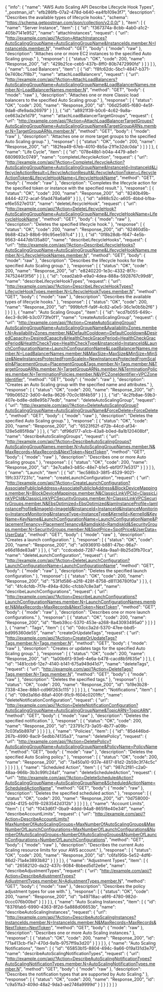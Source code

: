 {
  "info": {
    "name": "AWS Auto Scaling API Describe Lifecycle Hook Types",
    "_postman_id": "efb286fb-07a2-478d-b640-ea4fb109e3f7",
    "description": "Describes the available types of lifecycle hooks.",
    "schema": "https://schema.getpostman.com/json/collection/v2.0.0/"
  },
  "item": [
    {
      "name": "Server Instance",
      "item": [
        {
          "id": "f367374a-8cbb-4ab0-a1c2-405b7141e952",
          "name": "attachInstances",
          "request": {
            "url": "http://example.com/api/?Action=AttachInstances?AutoScalingGroupName=AutoScalingGroupName&InstanceIds.member.N=InstanceIds.member.N",
            "method": "GET",
            "body": {
              "mode": "raw"
            },
            "description": "Attaches one or more EC2 instances to the specified Auto Scaling group."
          },
          "response": [
            {
              "status": "OK",
              "code": 200,
              "name": "Response_200",
              "id": "429b21ce-ceb5-437b-8ff0-80b7472990fd"
            }
          ]
        }
      ]
    },
    {
      "name": "Load Balancers",
      "item": [
        {
          "id": "f8fc62dc-5bc1-4847-b371-0e740bc7f8b7",
          "name": "attachLoadBalancers",
          "request": {
            "url": "http://example.com/api/?Action=AttachLoadBalancers?AutoScalingGroupName=AutoScalingGroupName&LoadBalancerNames.member.N=LoadBalancerNames.member.N",
            "method": "GET",
            "body": {
              "mode": "raw"
            },
            "description": "Attaches one or more Classic load balancers to the specified Auto Scaling group."
          },
          "response": [
            {
              "status": "OK",
              "code": 200,
              "name": "Response_200",
              "id": "06d25d65-f680-4e5f-9da8-dfe9ada26979"
            }
          ]
        },
        {
          "id": "a8921f39-b0c6-4c62-9a8a-ce663a2e1d79",
          "name": "attachLoadBalancerTargetGroups",
          "request": {
            "url": "http://example.com/api/?Action=AttachLoadBalancerTargetGroups?AutoScalingGroupName=AutoScalingGroupName&TargetGroupARNs.member.N=TargetGroupARNs.member.N",
            "method": "GET",
            "body": {
              "mode": "raw"
            },
            "description": "Attaches one or more target groups to the specified Auto Scaling group."
          },
          "response": [
            {
              "status": "OK",
              "code": 200,
              "name": "Response_200",
              "id": "182fea49-67eb-4010-8b5a-21f1e32dc0da"
            }
          ]
        }
      ]
    },
    {
      "name": "Life Cycle",
      "item": [
        {
          "id": "078e48b1-b04a-4479-a8e1-6809693c0749",
          "name": "completeLifecycleAction",
          "request": {
            "url": "http://example.com/api/?Action=CompleteLifecycleAction?AutoScalingGroupName=AutoScalingGroupName&InstanceId=InstanceId&LifecycleActionResult=LifecycleActionResult&LifecycleActionToken=LifecycleActionToken&LifecycleHookName=LifecycleHookName",
            "method": "GET",
            "body": {
              "mode": "raw"
            },
            "description": "Completes the lifecycle action for the specified token or instance with the specified result."
          },
          "response": [
            {
              "status": "OK",
              "code": 200,
              "name": "Response_200",
              "id": "8240b49b-8444-4272-acaf-5fad478a6a69"
            }
          ]
        },
        {
          "id": "a988c52c-a605-4bbd-b1ba-ef6e5527e013",
          "name": "deleteLifecycleHook",
          "request": {
            "url": "http://example.com/api/?Action=DeleteLifecycleHook?AutoScalingGroupName=AutoScalingGroupName&LifecycleHookName=LifecycleHookName",
            "method": "GET",
            "body": {
              "mode": "raw"
            },
            "description": "Deletes the specified lifecycle hook."
          },
          "response": [
            {
              "status": "OK",
              "code": 200,
              "name": "Response_200",
              "id": "62460d5b-9b88-42a3-88b6-99c95ee597c4"
            }
          ]
        },
        {
          "id": "0f8b28db-f647-4e5b-9563-4447db135a80",
          "name": "describeLifecycleHooks",
          "request": {
            "url": "http://example.com/api/?Action=DescribeLifecycleHooks?AutoScalingGroupName=AutoScalingGroupName&LifecycleHookNames.member.N=LifecycleHookNames.member.N",
            "method": "GET",
            "body": {
              "mode": "raw"
            },
            "description": "Describes the lifecycle hooks for the specified Auto Scaling group."
          },
          "response": [
            {
              "status": "OK",
              "code": 200,
              "name": "Response_200",
              "id": "e8240220-1e3c-4332-8f7c-7475244f3f56"
            }
          ]
        },
        {
          "id": "cead2ab9-e9a0-4dea-888a-5928767c99d8",
          "name": "describeLifecycleHookTypes",
          "request": {
            "url": "http://example.com/api/?Action=DescribeLifecycleHookTypes?LifecycleHookTypes.member.N=LifecycleHookTypes.member.N",
            "method": "GET",
            "body": {
              "mode": "raw"
            },
            "description": "Describes the available types of lifecycle hooks."
          },
          "response": [
            {
              "status": "OK",
              "code": 200,
              "name": "Response_200",
              "id": "999bfcff-fa9f-4c82-a0e5-36c1e0b5b2f6"
            }
          ]
        }
      ]
    },
    {
      "name": "Auto Scaling Groups",
      "item": [
        {
          "id": "ecd7b055-649c-4ec3-8c96-b3c0773fe0f1",
          "name": "createAutoScalingGroup",
          "request": {
            "url": "http://example.com/api/?Action=CreateAutoScalingGroup?AutoScalingGroupName=AutoScalingGroupName&AvailabilityZones.member.N=AvailabilityZones.member.N&DefaultCooldown=DefaultCooldown&DesiredCapacity=DesiredCapacity&HealthCheckGracePeriod=HealthCheckGracePeriod&HealthCheckType=HealthCheckType&InstanceId=InstanceId&LaunchConfigurationName=LaunchConfigurationName&LoadBalancerNames.member.N=LoadBalancerNames.member.N&MaxSize=MaxSize&MinSize=MinSize&NewInstancesProtectedFromScaleIn=NewInstancesProtectedFromScaleIn&PlacementGroup=PlacementGroup&Tags.member.N=Tags.member.N&TargetGroupARNs.member.N=TargetGroupARNs.member.N&TerminationPolicies.member.N=TerminationPolicies.member.N&VPCZoneIdentifier=VPCZoneIdentifier",
            "method": "GET",
            "body": {
              "mode": "raw"
            },
            "description": "Creates an Auto Scaling group with the specified name and attributes."
          },
          "response": [
            {
              "status": "OK",
              "code": 200,
              "name": "Response_200",
              "id": "99b06522-3d00-4e9a-9626-70c0c18f4b59"
            }
          ]
        },
        {
          "id": "4c2fb8ae-59b3-407e-bd8e-dd8e95b77edb",
          "name": "deleteAutoScalingGroup",
          "request": {
            "url": "http://example.com/api/?Action=DeleteAutoScalingGroup?AutoScalingGroupName=AutoScalingGroupName&ForceDelete=ForceDelete",
            "method": "GET",
            "body": {
              "mode": "raw"
            },
            "description": "Deletes the specified Auto Scaling group."
          },
          "response": [
            {
              "status": "OK",
              "code": 200,
              "name": "Response_200",
              "id": "6523f62f-d72b-44cd-af34-128e5d85f8da"
            }
          ]
        },
        {
          "id": "df96d177-a1cb-43a8-b0ed-8a1b120408bf",
          "name": "describeAutoScalingGroups",
          "request": {
            "url": "http://example.com/api/?Action=DescribeAutoScalingGroups?AutoScalingGroupNames.member.N=AutoScalingGroupNames.member.N&MaxRecords=MaxRecords&NextToken=NextToken",
            "method": "GET",
            "body": {
              "mode": "raw"
            },
            "description": "Describes one or more Auto Scaling groups."
          },
          "response": [
            {
              "status": "OK",
              "code": 200,
              "name": "Response_200",
              "id": "3e7ca8e3-b85c-48e7-b1e5-ebf0f77e5317"
            }
          ]
        }
      ]
    },
    {
      "name": "Launch",
      "item": [
        {
          "id": "1ec586b3-38f5-4529-9021-19fc3377231c",
          "name": "createLaunchConfiguration",
          "request": {
            "url": "http://example.com/api/?Action=CreateLaunchConfiguration?AssociatePublicIpAddress=AssociatePublicIpAddress&BlockDeviceMappings.member.N=BlockDeviceMappings.member.N&ClassicLinkVPCId=ClassicLinkVPCId&ClassicLinkVPCSecurityGroups.member.N=ClassicLinkVPCSecurityGroups.member.N&EbsOptimized=EbsOptimized&IamInstanceProfile=IamInstanceProfile&ImageId=ImageId&InstanceId=InstanceId&InstanceMonitoring=InstanceMonitoring&InstanceType=InstanceType&KernelId=KernelId&KeyName=KeyName&LaunchConfigurationName=LaunchConfigurationName&PlacementTenancy=PlacementTenancy&RamdiskId=RamdiskId&SecurityGroups.member.N=SecurityGroups.member.N&SpotPrice=SpotPrice&UserData=UserData",
            "method": "GET",
            "body": {
              "mode": "raw"
            },
            "description": "Creates a launch configuration."
          },
          "response": [
            {
              "status": "OK",
              "code": 200,
              "name": "Response_200",
              "id": "a0936910-b881-47bc-96a7-e66d18de83a8"
            }
          ]
        },
        {
          "id": "ccdcebdd-7287-44da-9aa1-8b25d3fb70ca",
          "name": "deleteLaunchConfiguration",
          "request": {
            "url": "http://example.com/api/?Action=DeleteLaunchConfiguration?LaunchConfigurationName=LaunchConfigurationName",
            "method": "GET",
            "body": {
              "mode": "raw"
            },
            "description": "Deletes the specified launch configuration."
          },
          "response": [
            {
              "status": "OK",
              "code": 200,
              "name": "Response_200",
              "id": "53f1d586-a2f8-428f-8758-d81136780f0a"
            }
          ]
        },
        {
          "id": "4fc4cfdb-7f7e-494a-826c-cfcbb7c8e3af",
          "name": "describeLaunchConfigurations",
          "request": {
            "url": "http://example.com/api/?Action=DescribeLaunchConfigurations?LaunchConfigurationNames.member.N=LaunchConfigurationNames.member.N&MaxRecords=MaxRecords&NextToken=NextToken",
            "method": "GET",
            "body": {
              "mode": "raw"
            },
            "description": "Describes one or more launch configurations."
          },
          "response": [
            {
              "status": "OK",
              "code": 200,
              "name": "Response_200",
              "id": "fbeb39cc-5370-453e-a268-8a43093495a0"
            }
          ]
        }
      ]
    },
    {
      "name": "Tags",
      "item": [
        {
          "id": "0dcc3a2d-5370-47ee-bbd5-bd995360de55",
          "name": "createOrUpdateTags",
          "request": {
            "url": "http://example.com/api/?Action=CreateOrUpdateTags?Tags.member.N=Tags.member.N",
            "method": "GET",
            "body": {
              "mode": "raw"
            },
            "description": "Creates or updates tags for the specified Auto Scaling group."
          },
          "response": [
            {
              "status": "OK",
              "code": 200,
              "name": "Response_200",
              "id": "1a00b6f3-93e6-4e6a-b478-cacd8b5f635e"
            }
          ]
        },
        {
          "id": "1481ccb6-12e7-4140-b141-675a949d41d7",
          "name": "deleteTags",
          "request": {
            "url": "http://example.com/api/?Action=DeleteTags?Tags.member.N=Tags.member.N",
            "method": "GET",
            "body": {
              "mode": "raw"
            },
            "description": "Deletes the specified tags."
          },
          "response": [
            {
              "status": "OK",
              "code": 200,
              "name": "Response_200",
              "id": "b19e3b28-7338-43ee-88b1-cd96f263c115"
            }
          ]
        }
      ]
    },
    {
      "name": "Notifications",
      "item": [
        {
          "id": "09d3a16d-88af-400f-91c9-f604c0201ffc",
          "name": "deleteNotificationConfiguration",
          "request": {
            "url": "http://example.com/api/?Action=DeleteNotificationConfiguration?AutoScalingGroupName=AutoScalingGroupName&TopicARN=TopicARN",
            "method": "GET",
            "body": {
              "mode": "raw"
            },
            "description": "Deletes the specified notification."
          },
          "response": [
            {
              "status": "OK",
              "code": 200,
              "name": "Response_200",
              "id": "23791c73-3a05-4b77-a09b-7c03fa5b897d"
            }
          ]
        }
      ]
    },
    {
      "name": "Policies",
      "item": [
        {
          "id": "85d446bd-267b-4990-8ac9-5edbb74135a3",
          "name": "deletePolicy",
          "request": {
            "url": "http://example.com/api/?Action=DeletePolicy?AutoScalingGroupName=AutoScalingGroupName&PolicyName=PolicyName",
            "method": "GET",
            "body": {
              "mode": "raw"
            },
            "description": "Deletes the specified Auto Scaling policy."
          },
          "response": [
            {
              "status": "OK",
              "code": 200,
              "name": "Response_200",
              "id": "7a450a10-937e-4817-81d2-2b59c3f74c5c"
            }
          ]
        }
      ]
    },
    {
      "name": "Scheduled Action",
      "item": [
        {
          "id": "987c2f81-c2a0-48aa-966b-3b3c99fc24a1",
          "name": "deleteScheduledAction",
          "request": {
            "url": "http://example.com/api/?Action=DeleteScheduledAction?AutoScalingGroupName=AutoScalingGroupName&ScheduledActionName=ScheduledActionName",
            "method": "GET",
            "body": {
              "mode": "raw"
            },
            "description": "Deletes the specified scheduled action."
          },
          "response": [
            {
              "status": "OK",
              "code": 200,
              "name": "Response_200",
              "id": "0d758000-d294-4125-b019-0283542d312b"
            }
          ]
        }
      ]
    },
    {
      "name": "Account Limits",
      "item": [
        {
          "id": "f043d6f7-0ba9-4ddd-94a8-865f8e40e34f",
          "name": "describeAccountLimits",
          "request": {
            "url": "http://example.com/api/?Action=DescribeAccountLimits?MaxNumberOfAutoScalingGroups=MaxNumberOfAutoScalingGroups&MaxNumberOfLaunchConfigurations=MaxNumberOfLaunchConfigurations&NumberOfAutoScalingGroups=NumberOfAutoScalingGroups&NumberOfLaunchConfigurations=NumberOfLaunchConfigurations",
            "method": "GET",
            "body": {
              "mode": "raw"
            },
            "description": "Describes the current Auto Scaling resource limits for your AWS account."
          },
          "response": [
            {
              "status": "OK",
              "code": 200,
              "name": "Response_200",
              "id": "c6fa195b-5e52-4df6-86d2-71a4e3893b82"
            }
          ]
        }
      ]
    },
    {
      "name": "Adjustment Types",
      "item": [
        {
          "id": "26582120-da22-437c-9084-8bbed5d12e6e",
          "name": "describeAdjustmentTypes",
          "request": {
            "url": "http://example.com/api/?Action=DescribeAdjustmentTypes?AdjustmentTypes.member.N=AdjustmentTypes.member.N",
            "method": "GET",
            "body": {
              "mode": "raw"
            },
            "description": "Describes the policy adjustment types for use with."
          },
          "response": [
            {
              "status": "OK",
              "code": 200,
              "name": "Response_200",
              "id": "b49718ac-a6f6-4780-982d-0ccc076b00bd"
            }
          ]
        }
      ]
    },
    {
      "name": "Auto Scaling Instances",
      "item": [
        {
          "id": "8376fab5-6990-4363-8f2d-5a888d06653b",
          "name": "describeAutoScalingInstances",
          "request": {
            "url": "http://example.com/api/?Action=DescribeAutoScalingInstances?InstanceIds.member.N=InstanceIds.member.N&MaxRecords=MaxRecords&NextToken=NextToken",
            "method": "GET",
            "body": {
              "mode": "raw"
            },
            "description": "Describes one or more Auto Scaling instances."
          },
          "response": [
            {
              "status": "OK",
              "code": 200,
              "name": "Response_200",
              "id": "71a413cb-f1e7-470d-9a1b-9757ff9a3d20"
            }
          ]
        }
      ]
    },
    {
      "name": "Auto Scaling Notifications",
      "item": [
        {
          "id": "65853b15-8804-494c-9a66-019a131d3e70",
          "name": "describeAutoScalingNotificationTypes",
          "request": {
            "url": "http://example.com/api/?Action=DescribeAutoScalingNotificationTypes?AutoScalingNotificationTypes.member.N=AutoScalingNotificationTypes.member.N",
            "method": "GET",
            "body": {
              "mode": "raw"
            },
            "description": "Describes the notification types that are supported by Auto Scaling."
          },
          "response": [
            {
              "status": "OK",
              "code": 200,
              "name": "Response_200",
              "id": "c9a51fa3-409d-48a2-9da3-ae2746a9999d"
            }
          ]
        }
      ]
    }
  ]
}